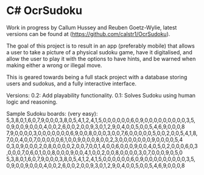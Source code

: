 # C# OcrSudoku

Work in progress by Callum Hussey and Reuben Goetz-Wylie, latest versions can be found at
(https://github.com/calstr1/OcrSudoku).

The goal of this project is to result in an app (preferably mobile) that allows a user to
take a picture of a physical sudoku game, have it digitalised, and allow the user to play it
with the options to have hints, and be warned when making either a wrong or illegal move.

This is geared towards being a full stack project with a database storing users and sudokus,
and a fully interactive interface.

Versions:
0.2:  Add playability functionality.
0.1:  Solves Sudoku using human logic and reasoning.

Sample Sudoku boards:
(very easy): 5,3,8,0,1,6,0,7,9,0,0,0,3,8,0,5,4,1,2,4,1,5,0,0,0,0,0,0,6,0,9,0,0,0,0,0,0,0,0,0,3,5,0,9,0,0,9,0,0,0,4,0,0,2,6,0,0,2,0,0,9,3,0,1,2,9,0,4,0,0,5,0,0,5,4,6,9,0,0,0,8
7,9,0,0,0,0,3,0,0,0,0,0,0,0,6,9,0,0,8,0,0,0,3,0,0,7,6,0,0,0,0,0,5,0,0,2,0,0,5,4,1,8,7,0,0,4,0,0,7,0,0,0,0,0,6,1,0,0,9,0,0,0,8,0,0,2,3,0,0,0,0,0,0,0,9,0,0,0,0,5,4
0,3,0,9,0,0,0,2,0,8,0,0,0,0,2,0,0,7,0,0,1,4,0,0,6,0,0,0,9,0,0,4,0,5,0,2,0,0,0,6,0,3,0,0,0,7,0,6,0,1,0,0,8,0,0,0,9,0,0,4,1,0,0,2,0,0,8,0,0,0,0,3,0,7,0,0,0,9,0,5,0
5,3,8,0,1,6,0,7,9,0,0,0,3,8,0,5,4,1,2,4,1,5,0,0,0,0,0,0,6,0,9,0,0,0,0,0,0,0,0,0,3,5,0,9,0,0,9,0,0,0,4,0,0,2,6,0,0,2,0,0,9,3,0,1,2,9,0,4,0,0,5,0,0,5,4,6,9,0,0,0,8
